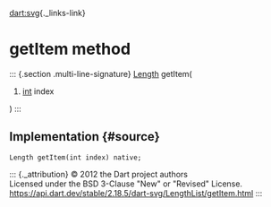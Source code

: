 [dart:svg](../../dart-svg/dart-svg-library){._links-link}

getItem method
==============

::: {.section .multi-line-signature}
[Length](../length-class) getItem(

1.  [int](../../dart-core/int-class) index

)
:::

Implementation {#source}
--------------

``` {.language-dart data-language="dart"}
Length getItem(int index) native;
```

::: {._attribution}
© 2012 the Dart project authors\
Licensed under the BSD 3-Clause \"New\" or \"Revised\" License.\
<https://api.dart.dev/stable/2.18.5/dart-svg/LengthList/getItem.html>
:::
